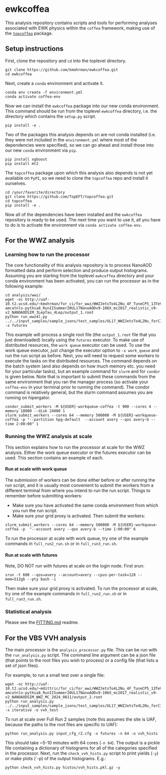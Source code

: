 # ewkcoffea
This analysis repository contains scripts and tools for performing analyses associated with EWK physics within the `coffea` framework, making use of the [`topcoffea`](https://github.com/TopEFT/topcoffea) package. 

## Setup instructions

First, clone the repository and `cd` into the toplevel directory. 
```
git clone https://github.com/kmohrman/ewkcoffea.git
cd ewkcoffea
```
Next, create a `conda` environment and activate it. 
```
conda env create -f environment.yml
conda activate coffea-env
```
Now we can install the `ewkcoffea` package into our new conda environment. This command should be run from the toplevel `ewkcoffea` directory, i.e. the directory which contains the `setup.py` script. 
```
pip install -e .
```
Two of the packages this analysis depends on are not conda installed (i.e. they were not included in the `environment.yml` where most of the dependencies were specified), so we can go ahead and install those into our new `conda` environment via `pip`. 
```
pip install xgboost
pip install mt2
```
The `topcoffea` package upon which this analysis also depends is not yet available on `PyPI`, so we need to clone the `topcoffea` repo and install it ourselves.
```
cd /your/favorite/directory
git clone https://github.com/TopEFT/topcoffea.git
cd topcoffea
pip install -e .  
```
Now all of the dependencies have been installed and the `ewkcoffea` repository is ready to be used. The next time you want to use it, all you have to do is to activate the environment via `conda activate coffea-env`. 

## For the WWZ analysis

### Learning how to run the processor 

The core functionality of this analysis repository is to process NanoAOD formatted data and perform selection and produce output histograms. Assuming you are starting from the toplevel `ewkcoffea` directory and your conda environment has been activated, you can run the processor as in the following example: 
```
cd analysis/wwz/
wget -nc http://uaf-10.t2.ucsd.edu/~kmohrman/for_ci/for_wwz/WWZJetsTo4L2Nu_4F_TuneCP5_13TeV-amcatnlo-pythia8_RunIISummer20UL17NanoAODv9-106X_mc2017_realistic_v9-v2_NANOAODSIM_3LepTau_4Lep/output_1.root
python run_wwz4l.py ../../input_samples/sample_jsons/test_samples/UL17_WWZJetsTo4L2Nu_forCI.json -x futures 
``` 
This example will process a single root file (the `output_1.root` file that you just downloaded) locally using the `futures` executor. To make use of distributed resources, the `work queue` executor can be used. To use the work queue executor, just change the executor option to  `-x work_queue` and run the run script as before. Next, you will need to request some workers to execute the tasks on the distributed resources. The command depends on the batch system (and also depends on how much memory etc. you need for your particular tasks), but an example command for  `slurm` and for `condor` is given below. Note that is important to submit these commands from the same environment that you ran the manager process (so activate your  `coffea-env` in your terminal prior to running the command). The condor command is relatively general, but the slurm command assumes you are running on hipergator.
```
condor_submit_workers -M ${USER}-workqueue-coffea -t 900 --cores 4 --memory 18000 --disk 24000 1
slurm_submit_workers --cores 64 --memory 500000 -M ${USER}-workqueue-coffea -p "--partition hpg-default  --account avery --qos avery-b --time 2:00:00" 1
```
### Running the WWZ analysis at scale

This section explains how to run the processor at scale for the WWZ analysis. Either the work queue executor or the futures executor can be used. This section contains an example of each. 

#### Run at scale with work queue
The submission of workers can be done either before or after running the run script, and it is usually most convenient to submit the workers from a different terminal from where you intend to run the run script. Things to remember before submitting workers:
* Make sure you have activated the same conda environment from which you run the run script. 
* Make sure your grid proxy is activated. 
Then submit the workers: 
```
slurm_submit_workers --cores 64 --memory 500000 -M ${USER}-workqueue-coffea -p  "--account avery --qos avery-b --time 1:00:00" 6
```
To run the processor at scale with work queue, try one of the example commands in `full_run2_run.sh` or in `full_run3_run.sh`. 


#### Run at scale with futures 
Note, DO NOT run with futures at scale on the login node. First srun:
```
srun -t 600 --qos=avery --account=avery --cpus-per-task=128 --mem=512gb --pty bash -i
```
Then make sure your grid proxy is activated. To run the processor at scale, try one of the example commands in `full_run2_run.sh` or in `full_run3_run.sh`. 

### Statistical analysis
Please see the [FITTING.md]() readme. 

## For the VBS VVH analysis

The main processor is the `analysis_processor.py` file. This can be run with the `run_analysis.py` script. The command line argument can be a json file (that points to the root files you wish to process) or a config file (that lists a set of json files). 

For example, to run a small test over a single file:
```
wget -nc http://uaf-10.t2.ucsd.edu/~mdittric/for_ci/for_wwz/WWZJetsTo4L2Nu_4F_TuneCP5_13TeV-amcatnlo-pythia8_RunIISummer20UL17NanoAODv9-106X_mc2017_realistic_v9-v2_NANOAODSIM_WWZ_MC_2024_0811/output_2.root
python run_analysis.py ../../input_samples/sample_jsons/test_samples/UL17_WWZJetsTo4L2Nu_forCI.json -x iterative -o vvh_test
```
To run at scale over Full Run 2 samples (note this assumes the site is UAF, because the paths to the root files are specific to UAF):
```
python run_analysis.py input_cfg_r2.cfg -x futures -n 64 -o vvh_hists
```
This should take ~5-10 minutes with 64 cores (`-n 64`). The output is a pickle file containing a dictionary of histograms for all of the categories specified in the processor. 
Next, run the `check_vvh_hists.py` script to print yields (`-y`) or make plots (`-p) of the output histograms. E.g.:
```
python check_vvh_hists.py histos/vvh_hists.pkl.gz -y
```
